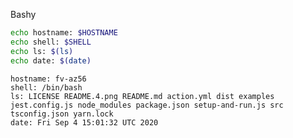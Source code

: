 
Bashy

``` bash
echo hostname: $HOSTNAME
echo shell: $SHELL
echo ls: $(ls)
echo date: $(date)
```


``` markdown-code-runner
hostname: fv-az56
shell: /bin/bash
ls: LICENSE README.4.png README.md action.yml dist examples jest.config.js node_modules package.json setup-and-run.js src tsconfig.json yarn.lock
date: Fri Sep 4 15:01:32 UTC 2020

```
